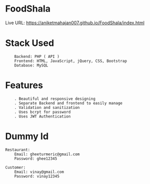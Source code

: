 # FoodShala

Live URL: https://aniketmahajan007.github.io/FoodShala/index.html

# Stack Used
        Backend: PHP ( API )
        Frontend: HTML, JavaScript, jQuery, CSS, Bootstrap
        Database: MySQL

# Features
        . Beautiful and responsive designing
        . Separate Backend and frontend to easily manage
        . Validation and sanitization
        . Uses bcrpt for password
        . Uses JWT Authentication

# Dummy Id

    Restaurant: 
        Email: gheeturmeric@gmail.com
        Password: ghee12345

    Customer:
        Email: vinay@gmail.com
        Password: vinay12345
